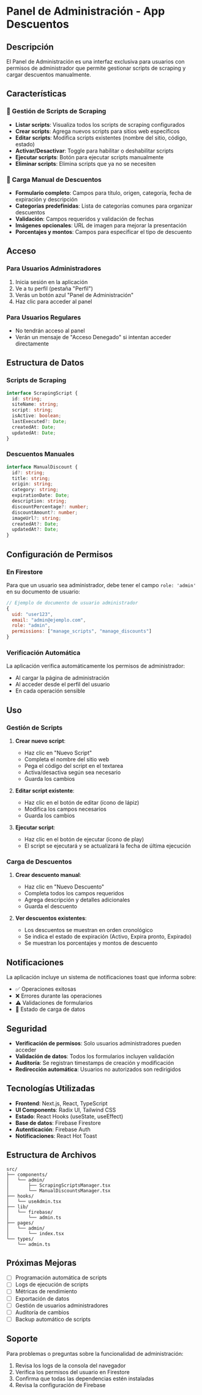 # Panel de Administración - App Descuentos

## Descripción

El Panel de Administración es una interfaz exclusiva para usuarios con permisos de administrador que permite gestionar scripts de scraping y cargar descuentos manualmente.

## Características

### 🔧 Gestión de Scripts de Scraping

- **Listar scripts**: Visualiza todos los scripts de scraping configurados
- **Crear scripts**: Agrega nuevos scripts para sitios web específicos
- **Editar scripts**: Modifica scripts existentes (nombre del sitio, código, estado)
- **Activar/Desactivar**: Toggle para habilitar o deshabilitar scripts
- **Ejecutar scripts**: Botón para ejecutar scripts manualmente
- **Eliminar scripts**: Elimina scripts que ya no se necesiten

### 🎁 Carga Manual de Descuentos

- **Formulario completo**: Campos para título, origen, categoría, fecha de expiración y descripción
- **Categorías predefinidas**: Lista de categorías comunes para organizar descuentos
- **Validación**: Campos requeridos y validación de fechas
- **Imágenes opcionales**: URL de imagen para mejorar la presentación
- **Porcentajes y montos**: Campos para especificar el tipo de descuento

## Acceso

### Para Usuarios Administradores

1. Inicia sesión en la aplicación
2. Ve a tu perfil (pestaña "Perfil")
3. Verás un botón azul "Panel de Administración"
4. Haz clic para acceder al panel

### Para Usuarios Regulares

- No tendrán acceso al panel
- Verán un mensaje de "Acceso Denegado" si intentan acceder directamente

## Estructura de Datos

### Scripts de Scraping

```typescript
interface ScrapingScript {
  id: string;
  siteName: string;
  script: string;
  isActive: boolean;
  lastExecuted?: Date;
  createdAt: Date;
  updatedAt: Date;
}
```

### Descuentos Manuales

```typescript
interface ManualDiscount {
  id?: string;
  title: string;
  origin: string;
  category: string;
  expirationDate: Date;
  description: string;
  discountPercentage?: number;
  discountAmount?: number;
  imageUrl?: string;
  createdAt?: Date;
  updatedAt?: Date;
}
```

## Configuración de Permisos

### En Firestore

Para que un usuario sea administrador, debe tener el campo `role: 'admin'` en su documento de usuario:

```javascript
// Ejemplo de documento de usuario administrador
{
  uid: "user123",
  email: "admin@ejemplo.com",
  role: "admin",
  permissions: ["manage_scripts", "manage_discounts"]
}
```

### Verificación Automática

La aplicación verifica automáticamente los permisos de administrador:

- Al cargar la página de administración
- Al acceder desde el perfil del usuario
- En cada operación sensible

## Uso

### Gestión de Scripts

1. **Crear nuevo script**:

   - Haz clic en "Nuevo Script"
   - Completa el nombre del sitio web
   - Pega el código del script en el textarea
   - Activa/desactiva según sea necesario
   - Guarda los cambios

2. **Editar script existente**:

   - Haz clic en el botón de editar (ícono de lápiz)
   - Modifica los campos necesarios
   - Guarda los cambios

3. **Ejecutar script**:
   - Haz clic en el botón de ejecutar (ícono de play)
   - El script se ejecutará y se actualizará la fecha de última ejecución

### Carga de Descuentos

1. **Crear descuento manual**:

   - Haz clic en "Nuevo Descuento"
   - Completa todos los campos requeridos
   - Agrega descripción y detalles adicionales
   - Guarda el descuento

2. **Ver descuentos existentes**:
   - Los descuentos se muestran en orden cronológico
   - Se indica el estado de expiración (Activo, Expira pronto, Expirado)
   - Se muestran los porcentajes y montos de descuento

## Notificaciones

La aplicación incluye un sistema de notificaciones toast que informa sobre:

- ✅ Operaciones exitosas
- ❌ Errores durante las operaciones
- ⚠️ Validaciones de formularios
- 🔄 Estado de carga de datos

## Seguridad

- **Verificación de permisos**: Solo usuarios administradores pueden acceder
- **Validación de datos**: Todos los formularios incluyen validación
- **Auditoría**: Se registran timestamps de creación y modificación
- **Redirección automática**: Usuarios no autorizados son redirigidos

## Tecnologías Utilizadas

- **Frontend**: Next.js, React, TypeScript
- **UI Components**: Radix UI, Tailwind CSS
- **Estado**: React Hooks (useState, useEffect)
- **Base de datos**: Firebase Firestore
- **Autenticación**: Firebase Auth
- **Notificaciones**: React Hot Toast

## Estructura de Archivos

```
src/
├── components/
│   └── admin/
│       ├── ScrapingScriptsManager.tsx
│       └── ManualDiscountsManager.tsx
├── hooks/
│   └── useAdmin.tsx
├── lib/
│   └── firebase/
│       └── admin.ts
├── pages/
│   └── admin/
│       └── index.tsx
└── types/
    └── admin.ts
```

## Próximas Mejoras

- [ ] Programación automática de scripts
- [ ] Logs de ejecución de scripts
- [ ] Métricas de rendimiento
- [ ] Exportación de datos
- [ ] Gestión de usuarios administradores
- [ ] Auditoría de cambios
- [ ] Backup automático de scripts

## Soporte

Para problemas o preguntas sobre la funcionalidad de administración:

1. Revisa los logs de la consola del navegador
2. Verifica los permisos del usuario en Firestore
3. Confirma que todas las dependencias estén instaladas
4. Revisa la configuración de Firebase
